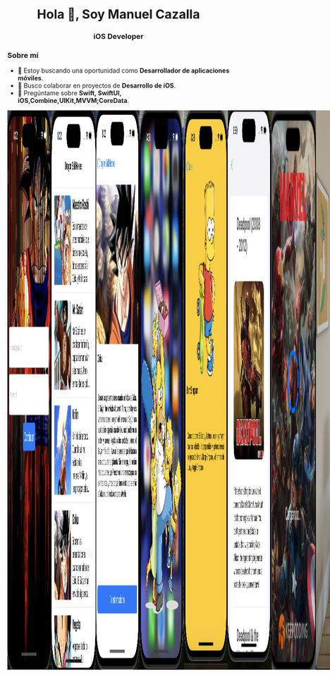 <h1 align="center">Hola 👋, Soy Manuel Cazalla</h1>
<h3 align="center">iOS Developer</h3>

### Sobre mí
- 🔭 Estoy buscando una oportunidad como **Desarrollador de aplicaciones móviles**.
- 👯 Busco colaborar en proyectos de **Desarrollo de iOS**.
- 💬 Pregúntame sobre **Swift, SwiftUI, iOS,Combine,UIKit,MVVM;CoreData**.





<div style="display: flex;">
  <img src="https://github.com/ManuelCAZALLA/ManuelCAZALLA/raw/main/Captura%20de%20pantalla%202023-10-12%20a%20las%208.22.38.png"" alt="Imagen 1" style="width: 100px; height: auto;">
  <img src="https://github.com/ManuelCAZALLA/ManuelCAZALLA/blob/main/Captura%20de%20pantalla%202023-10-12%20a%20las%208.23.26.png" alt="Imagen 2" style="width: 100px; height: auto;">
  <img src="https://github.com/ManuelCAZALLA/ManuelCAZALLA/blob/main/Captura%20de%20pantalla%202023-10-12%20a%20las%208.23.45.png" alt="Imagen 3" style="width: 100px; height: auto;">
  <img src="https://github.com/ManuelCAZALLA/ManuelCAZALLA/blob/main/Captura%20de%20pantalla%202023-10-12%20a%20las%208.28.30.png" alt="Imagen 4" style="width: 100px; height: auto;">
  <img src="https://github.com/ManuelCAZALLA/ManuelCAZALLA/blob/main/Captura%20de%20pantalla%202023-10-12%20a%20las%208.28.54.png" alt="Imagen 5" style="width: 100px; height: auto;">
   <img src="https://github.com/ManuelCAZALLA/ManuelCAZALLA/blob/main/imagen6.png" alt="Imagen 6" style="width: 100px; height: auto;">
<img src="https://github.com/ManuelCAZALLA/ManuelCAZALLA/blob/main/Imagen7.png" alt="Imagen 7" style="width: 100px; height: auto;">
<img src="https://github.com/ManuelCAZALLA/ManuelCAZALLA/blob/main/VisionPro.png" alt="Vision Pro" style="width: 300px; height: auto;">
<div style="display: flex;">

 
# Habilidades Técnicas:


Desarrollo de aplicaciones nativas para iOS utilizando Swift, UIKit y SwiftUI.
Experiencia en la implementación de patrones de diseño como MVVM y MVC.
Persistencia de datos con Coredata, Swiftdata, UserDefault y Keychain.
Programación reactiva con Combine y RXSwift

## Herramientas y Entornos:

Dominio de Xcode como entorno de desarrollo integrado (IDE).
Control de versiones con Git, GitHub y GitFlow.
Conocimiento de Github Action y Fastlane para automatización de tareas.
Organización de tareas y trello y Jira 

# Frameworks y Librerías:

Uso  de Core Data y SwiftData para la gestión de datos en aplicaciones iOS.
Uso de Keychain para guardar los datos sensibles del usuario.
Integración de MapKit para la implementación de mapas y ubicación.
Programación reactiva con Combine y RXSwift.
Async Await para que la navegación sea mas fluida y el código mas legible y fácil de mantener.
Implementación de animaciones complejas con Core Animation.

## Pruebas y Calidad del Código:

Desarrollo de pruebas unitarias con XCTest para garantizar la robustez del código.
Experiencia en la implementación de pruebas de interfaz de usuario para garantizar una experiencia fluida para el usuario final.

# Gestión de Dependencias:

Uso efectivo de gestores de dependencias como CocoaPods y Swift Package Manager.
Integración y gestión de bibliotecas externas para mejorar la eficiencia del desarrollo.

## Diseño de Interfaces de Usuario:

Creación de interfaces atractivas y funcionales utilizando UIKit y SwiftUI.

### Sobre mí
- 🔯 Estoy buscando una oportunidad como **Desarrollador de aplicaciones móviles**.
- 👯 Busco colaborar en proyectos de **Desarrollo de iOS**.
- 💬 Pregúntame sobre **Swift, SwiftUI, iOS, Combine, UIKit, MVVM, CoreData**.

## 📚 **Certificaciones en Desarrollo de iOS y Programación Móvil**

- [**Bootcamp Desarrollo de Apps Móviles Fullstack**]([https://github.com/ManuelCAZALLA/ManuelCAZALLA/raw/main/Bootcamp%20Desarrollo%20de%20Apps%20M%C3%B3viles%20Fullstack.pdf](https://github.com/ManuelCAZALLA/ManuelCAZALLA/blob/main/Captura%20de%20pantalla%202024-06-27%20a%20las%2018.19.16.png)) - KeepCoding®  
- [**Aprende a Programar desde Cero - Full Stack Junior Bootcamp**](https://github.com/ManuelCAZALLA/ManuelCAZALLA/raw/main/Aprende%20a%20Programar%20desde%20Cero%20-%20Full%20Stack%20Junior%20Bootcamp.pdf) - KeepCoding®  
- [**Curso de Desarrollo Apps iOS con Swift**](https://github.com/ManuelCAZALLA/ManuelCAZALLA/raw/main/Curso%20de%20Desarrollo%20Apps%20iOS%20con%20Swift.pdf) - KeepCoding®  
- [**Curso de Git, Github y SourceTree**](https://github.com/ManuelCAZALLA/ManuelCAZALLA/raw/main/Curso%20de%20Git%2C%20Github%20y%20SourceTree.pdf) - KeepCoding®  
- [**Desarrollo de Apps para iOS con Storyboards**](https://github.com/ManuelCAZALLA/ManuelCAZALLA/raw/main/Desarrollo%20de%20Apps%20para%20iOS%20con%20Storyboards.pdf) - KeepCoding®  
- [**Curso de Despliegue iOS y Android**](https://github.com/ManuelCAZALLA/ManuelCAZALLA/raw/main/Curso%20de%20Despliegue%20iOS%20y%20Android.pdf) - KeepCoding®  
- [**Curso de Firebase**](https://github.com/ManuelCAZALLA/ManuelCAZALLA/raw/main/Curso%20de%20Firebase.pdf) - KeepCoding®  
- [**Curso de Fundamentos Android**](https://github.com/ManuelCAZALLA/ManuelCAZALLA/raw/main/Curso%20de%20Fundamentos%20Android.pdf) - KeepCoding®  
- [**Curso de Git**](https://github.com/ManuelCAZALLA/ManuelCAZALLA/raw/main/Curso%20de%20Git.pdf) - KeepCoding®  
- [**Lenguaje Kotlin**](https://github.com/ManuelCAZALLA/ManuelCAZALLA/raw/main/Lenguaje%20Kotlin.pdf) - KeepCoding®  
- [**Lenguaje Swift**](https://github.com/ManuelCAZALLA/ManuelCAZALLA/raw/main/Lenguaje%20Swift.pdf) - KeepCoding®  
- [**Mobile 101**](https://github.com/ManuelCAZALLA/ManuelCAZALLA/raw/main/Mobile%20101.pdf) - KeepCoding®  
- [**Modelo de Datos e Introducción a SQL**](https://github.com/ManuelCAZALLA/ManuelCAZALLA/raw/main/Modelo%20de%20Datos%20e%20Introducci%C3%B3n%20a%20SQL.pdf) - KeepCoding®  
- [**Patrones de Diseño**](https://github.com/ManuelCAZALLA/ManuelCAZALLA/raw/main/Patrones%20de%20Dise%C3%B1o.pdf) - KeepCoding®  
- [**Programación Orientada a Objetos**](https://github.com/ManuelCAZALLA/ManuelCAZALLA/raw/main/Programaci%C3%B3n%20Orientada%20a%20Objetos.pdf) - KeepCoding®  
- [**Server Side Swift**](https://github.com/ManuelCAZALLA/ManuelCAZALLA/raw/main/Server%20Side%20Swift.pdf) - KeepCoding®  
- [**UX Móvil & Diseño UI**](https://github.com/ManuelCAZALLA/ManuelCAZALLA/raw/main/UX%20M%C3%B3vil%20%26%20Dise%C3%B1o%20UI.pdf) - KeepCoding®  
- [**iOS Avanzado**](https://github.com/ManuelCAZALLA/ManuelCAZALLA/raw/main/iOS%20Avanzado.pdf) - KeepCoding®  
- [**iOS Superpoderes**](https://github.com/ManuelCAZALLA/ManuelCAZALLA/raw/main/iOS%20Superpoderes.pdf) - KeepCoding®  




![Estadísticas Generales](https://github-readme-stats.vercel.app/api?username=ManuelCAZALLA&show_icons=true&count_private=true)






### Conéctate conmigo:
- LinkedIn: [Manuel Cazalla](https://linkedin.com/in/manuel-cazalla-colmenero-965bb110a)
- Facebook: [Manuel Cazalla](https://www.facebook.com/manuel.cazallacolmenero)
- Correo electrónico: [manuelcm23@hotmail.com](mailto:manuelcm23@hotmail.com)
- Teléfono: 622077578






